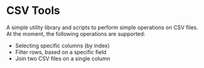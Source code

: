 # CSV Tools

A simple utility library and scripts to perform simple operations on CSV files.
At the moment, the following operations are supported:

 * Selecting specific columns (by index)
 * Filter rows, based on a specific field
 * Join two CSV files on a single column
 
